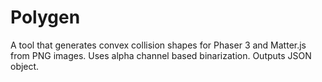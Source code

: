 # Polygen
A tool that generates convex collision shapes for Phaser 3 and Matter.js from PNG images. Uses alpha channel based binarization. Outputs JSON object.
